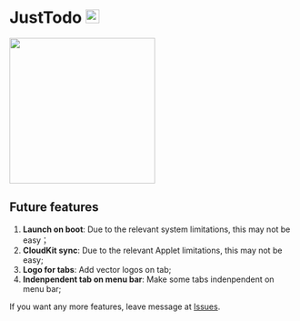 # JustTodo <image src="./resources/TrayIcon.svg" style="width: 24px; height: 24px; just">

<image src="./resources/AppIcon.svg" style="width: 256px; height: 256px;"> 

## Future features
1. **Launch on boot**: Due to the relevant system limitations, this may not be easy；
2. **CloudKit sync**: Due to the relevant Applet limitations, this may not be easy;
3. **Logo for tabs**: Add vector logos on tab;
4. **Indenpendent tab on menu bar**: Make some tabs indenpendent on menu bar;

If you want any more features, leave message at [Issues](https://github.com/boybeak/JustTodo/issues).